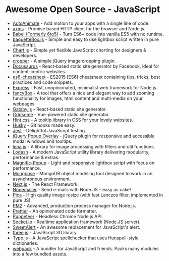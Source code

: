# Awesome Open Source - JavaScript

- [AutoAnimate](https://auto-animate.formkit.com) - Add motion to your apps with a single line of code.
- [axios](https://github.com/axios/axios) - Promise based HTTP client for the browser and Node.js.
- [Babel (Formerly 6to5)](https://github.com/babel/babel) - Turn ES6+ code into vanilla ES5 with no runtime.
- [baguetteBox.js](https://github.com/feimosi/baguetteBox.js) - Simple and easy to use lightbox script written in pure JavaScript.
- [Chart.js](https://github.com/chartjs/Chart.js) - Simple yet flexible JavaScript charting for designers & developers.
- [cropper](https://github.com/fengyuanchen/cropper) - A simple jQuery image cropping plugin.
- [Docusaurus](https://github.com/facebook/docusaurus) - React-based static site generator by Facebook, ideal for content-centric websites.
- [es6-cheatsheet](https://github.com/DrkSephy/es6-cheatsheet) - ES2015 [ES6] cheatsheet containing tips, tricks, best practices and code snippets.
- [Express](https://github.com/expressjs/express) - Fast, unopinionated, minimalist web framework for Node.js.
- [fancyBox](https://github.com/fancyapps/fancyBox) - A tool that offers a nice and elegant way to add zooming functionality for images, html content and multi-media on your webpages.
- [Gatsby.js](https://github.com/gatsbyjs/gatsby) - React-based static site generator.
- [Gridsome](https://github.com/gridsome/gridsome) - Vue-powered static site generator.
- [Hint.css](https://github.com/chinchang/hint.css) - A tooltip library in CSS for your lovely websites.
- [Husky](https://github.com/typicode/husky) - Git hooks made easy.
- [Jest](https://github.com/facebook/jest) - Delightful JavaScript testing.
- [jQuery Popup Overlay](https://github.com/vast-engineering/jquery-popup-overlay) - jQuery plugin for responsive and accessible modal windows and tooltips.
- [lena.js](https://github.com/davidsonfellipe/lena.js) - A library for image processing with filters and util functions.
- [Lodash](https://github.com/lodash/lodash) - A modern JavaScript utility library delivering modularity, performance & extras.
- [Magnific-Popup](https://github.com/dimsemenov/Magnific-Popup) - Light and responsive lightbox script with focus on performance.
- [Mongoose](https://github.com/Automattic/mongoose) - MongoDB object modeling tool designed to work in an asynchronous environment.
- [Next.js](https://github.com/vercel/next.js) - The React Framework.
- [Nodemailer](https://github.com/nodemailer/nodemailer) - Send e-mails with Node.JS – easy as cake!
- [Pica](https://github.com/nodeca/pica) - High quality image resize (with fast Lanczos filter, implemented in pure JS).
- [PM2](https://github.com/Unitech/pm2) - Advanced, production process manager for Node.js.
- [Prettier](https://github.com/prettier/prettier) - An opinionated code formatter.
- [Puppeteer](https://github.com/puppeteer/puppeteer) - Headless Chrome Node.js API.
- [Socket.io](https://github.com/socketio/socket.io) - Realtime application framework (Node.JS server).
- [SweetAlert](https://github.com/t4t5/sweetalert) - An awesome replacement for JavaScript's alert.
- [three.js](https://github.com/mrdoob/three.js) - JavaScript 3D library.
- [Typo.js](https://github.com/cfinke/Typo.js) - A JavaScript spellchecker that uses Hunspell-style dictionaries.
- [webpack](https://github.com/webpack/webpack) - A bundler for JavaScript and friends. Packs many modules into a few bundled assets.
